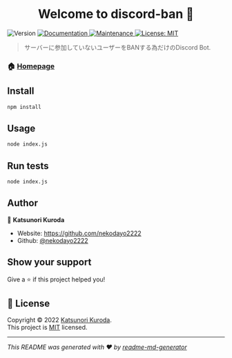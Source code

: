 <h1 align="center">Welcome to discord-ban 👋</h1>
<p>
  <img alt="Version" src="https://img.shields.io/badge/version-1.0.0-blue.svg?cacheSeconds=2592000" />
  <a href="https://github.com/nekodayo2222/discord-ban#readme" target="_blank">
    <img alt="Documentation" src="https://img.shields.io/badge/documentation-yes-brightgreen.svg" />
  </a>
  <a href="https://github.com/nekodayo2222/discord-ban/graphs/commit-activity" target="_blank">
    <img alt="Maintenance" src="https://img.shields.io/badge/Maintained%3F-yes-green.svg" />
  </a>
  <a href="https://github.com/nekodayo2222/discord-ban/blob/master/LICENSE" target="_blank">
    <img alt="License: MIT" src="https://img.shields.io/github/license/nekodayo2222/discord-ban" />
  </a>
</p>

> サーバーに参加していないユーザーをBANする為だけのDiscord Bot.

### 🏠 [Homepage](https://github.com/nekodayo2222/discord-ban#readme)

## Install

```sh
npm install
```

## Usage

```sh
node index.js
```

## Run tests

```sh
node index.js
```

## Author

👤 **Katsunori Kuroda**

* Website: https://github.com/nekodayo2222
* Github: [@nekodayo2222](https://github.com/nekodayo2222)

## Show your support

Give a ⭐️ if this project helped you!

## 📝 License

Copyright © 2022 [Katsunori Kuroda](https://github.com/nekodayo2222).<br />
This project is [MIT](https://github.com/nekodayo2222/discord-ban/blob/master/LICENSE) licensed.

***
_This README was generated with ❤️ by [readme-md-generator](https://github.com/kefranabg/readme-md-generator)_
